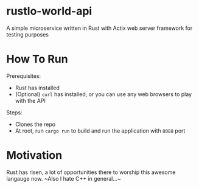 # rustlo-world-api
A simple microservice written in Rust with Actix web server framework for testing purposes

# How To Run
Prerequisites:
- Rust has installed
- (Optional) `curl` has installed, or you can use any web browsers to play with the API

Steps: 
- Clones the repo
- At root, run `cargo run` to build and run the application with `8088` port

# Motivation
Rust has risen, a lot of opportunities there to worship this awesome langauge now. ~Also I hate C++ in general...~
